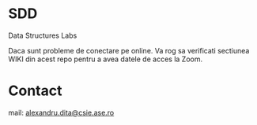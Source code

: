 # SDD
Data Structures Labs

Daca sunt probleme de conectare pe online. Va rog sa verificati sectiunea WIKI din acest repo pentru a avea datele de acces la Zoom. 

# Contact
mail: alexandru.dita@csie.ase.ro
